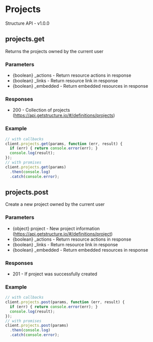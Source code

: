 # Projects
Structure API - v1.0.0

## projects.get
Returns the projects owned by the current user


### Parameters
- {boolean} _actions - Return resource actions in response 
- {boolean} _links - Return resource link in response 
- {boolean} _embedded - Return embedded resources in response 

### Responses
- 200 - Collection of projects (https://api.getstructure.io/#/definitions/projects)

### Example
```javascript
// with callbacks
client.projects.get(params, function (err, result) {
  if (err) { return console.error(err); }
  console.log(result);
});
// with promises
client.projects.get(params)
  .then(console.log)
  .catch(console.error);
```
## projects.post
Create a new project owned by the current user


### Parameters
- {object} project - New project information (https://api.getstructure.io/#/definitions/project)
- {boolean} _actions - Return resource actions in response 
- {boolean} _links - Return resource link in response 
- {boolean} _embedded - Return embedded resources in response 

### Responses
- 201 - If project was successfully created 

### Example
```javascript
// with callbacks
client.projects.post(params, function (err, result) {
  if (err) { return console.error(err); }
  console.log(result);
});
// with promises
client.projects.post(params)
  .then(console.log)
  .catch(console.error);
```
